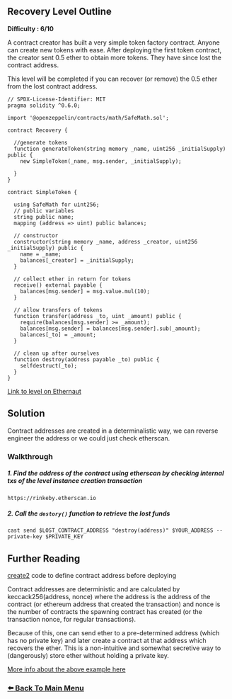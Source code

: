 ## Recovery Level Outline

**Difficulty : 6/10**

A contract creator has built a very simple token factory contract. Anyone can create new tokens with ease. After deploying the first token contract, the creator sent 0.5 ether to obtain more tokens. They have since lost the contract address.

This level will be completed if you can recover (or remove) the 0.5 ether from the lost contract address.

```solidity  
// SPDX-License-Identifier: MIT
pragma solidity ^0.6.0;

import '@openzeppelin/contracts/math/SafeMath.sol';

contract Recovery {

  //generate tokens
  function generateToken(string memory _name, uint256 _initialSupply) public {
    new SimpleToken(_name, msg.sender, _initialSupply);
  
  }
}

contract SimpleToken {

  using SafeMath for uint256;
  // public variables
  string public name;
  mapping (address => uint) public balances;

  // constructor
  constructor(string memory _name, address _creator, uint256 _initialSupply) public {
    name = _name;
    balances[_creator] = _initialSupply;
  }

  // collect ether in return for tokens
  receive() external payable {
    balances[msg.sender] = msg.value.mul(10);
  }

  // allow transfers of tokens
  function transfer(address _to, uint _amount) public { 
    require(balances[msg.sender] >= _amount);
    balances[msg.sender] = balances[msg.sender].sub(_amount);
    balances[_to] = _amount;
  }

  // clean up after ourselves
  function destroy(address payable _to) public {
    selfdestruct(_to);
  }
}
```

[Link to level on Ethernaut](https://ethernaut.openzeppelin.com/level/0x0EB8e4771ABA41B70d0cb6770e04086E5aee5aB2)

## Solution

Contract addresses are created in a determinalistic way, we can reverse engineer the address or we could just check etherscan.

### Walkthrough
##### 1. Find the address of the contract using etherscan by checking internal txs of the level instance creation transaction

```
https://rinkeby.etherscan.io
```

##### 2. Call the `destory()` function to retrieve the lost funds
```console
cast send $LOST_CONTRACT_ADDRESS "destroy(address)" $YOUR_ADDRESS --private-key $PRIVATE_KEY
```

## Further Reading
[create2](https://blog.smartdec.net/how-to-define-smart-contract-address-before-the-deploy-create2-use-case-for-decentralized-exchange-52b7daa7873b) code to define contract address before deploying

Contract addresses are deterministic and are calculated by keccack256(address, nonce) where the address is the address of the contract (or ethereum address that created the transaction) and nonce is the number of contracts the spawning contract has created (or the transaction nonce, for regular transactions).

Because of this, one can send ether to a pre-determined address (which has no private key) and later create a contract at that address which recovers the ether. This is a non-intuitive and somewhat secretive way to (dangerously) store ether without holding a private key.

[More info about the above example here](martin.swende.se/blog/Ethereum_quirks_and_vulns.html)

### [:arrow_left: Back To Main Menu](../)

